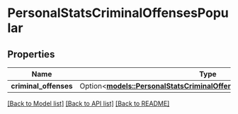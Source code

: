 # PersonalStatsCriminalOffensesPopular

## Properties

Name | Type | Description | Notes
------------ | ------------- | ------------- | -------------
**criminal_offenses** | Option<[**models::PersonalStatsCriminalOffensesPopularCriminalOffenses**](PersonalStatsCriminalOffensesPopular_criminal_offenses.md)> |  | [optional]

[[Back to Model list]](../README.md#documentation-for-models) [[Back to API list]](../README.md#documentation-for-api-endpoints) [[Back to README]](../README.md)



